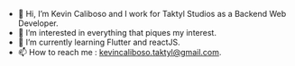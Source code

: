 - 👋 Hi, I’m Kevin Caliboso and I work for Taktyl Studios as a Backend Web Developer.
- 👀 I’m interested in everything that piques my interest.
- 🌱 I’m currently learning Flutter and reactJS.
- 📫 How to reach me : kevincaliboso.taktyl@gmail.com.

<!---
taktylKevin/taktylKevin is a ✨ special ✨ repository because its `README.md` (this file) appears on your GitHub profile.
You can click the Preview link to take a look at your changes.
--->
